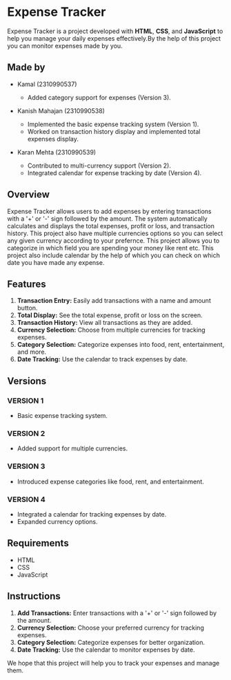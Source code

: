 # Expense Tracker

Expense Tracker is a project developed with **HTML**, **CSS**, and **JavaScript** to help you manage your daily expenses effectively.By the help of this project you can monitor expenses made by you.

## Made by

- Kamal (2310990537)

  - Added category support for expenses (Version 3).

- Kanish Mahajan (2310990538)
  - Implemented the basic expense tracking system (Version 1).
  - Worked on transaction history display and implemented total expenses display.

- Karan Mehta (2310990539)
  - Contributed to multi-currency support (Version 2).
  - Integrated calendar for expense tracking by date (Version 4).

## Overview

Expense Tracker allows users to add expenses by entering transactions with a '+' or '-' sign followed by the amount. The system automatically calculates and displays the total expenses, profit or loss, and transaction history. This project also have multiple currencies options so you can select any given currency according to your prefernce. This project allows you to categorize in which field you are spending your money like rent etc. This project also include calendar by the help of which you can check on which date you have made any expense. 

## Features

1. **Transaction Entry:** Easily add transactions with a name and amount button.
2. **Total Display:** See the total expense, profit or loss on the screen.
3. **Transaction History:** View all transactions as they are added.
4. **Currency Selection:** Choose from multiple currencies for tracking expenses.
5. **Category Selection:** Categorize expenses into food, rent, entertainment, and more.
6. **Date Tracking:** Use the calendar to track expenses by date.

## Versions

### VERSION 1
- Basic expense tracking system.

### VERSION 2
- Added support for multiple currencies.

### VERSION 3
- Introduced expense categories like food, rent, and entertainment.

### VERSION 4
- Integrated a calendar for tracking expenses by date.
- Expanded currency options.

## Requirements

- HTML
- CSS
- JavaScript

## Instructions

1. **Add Transactions:** Enter transactions with a '+' or '-' sign followed by the amount.
4. **Currency Selection:** Choose your preferred currency for tracking expenses.
5. **Category Selection:** Categorize expenses for better organization.
6. **Date Tracking:** Use the calendar to monitor expenses by date.

We hope that this project will help you to track your expenses and manage them.
